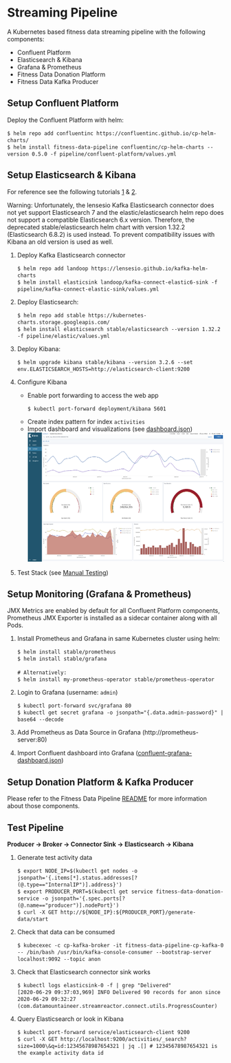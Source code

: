 # Streaming Pipeline

A Kubernetes based fitness data streaming pipeline with the following components:
* Confluent Platform
* Elasticsearch & Kibana
* Grafana & Prometheus
* Fitness Data Donation Platform
* Fitness Data Kafka Producer

## Setup Confluent Platform

Deploy the Confluent Platform with helm:
```
$ helm repo add confluentinc https://confluentinc.github.io/cp-helm-charts/
$ helm install fitness-data-pipeline confluentinc/cp-helm-charts --version 0.5.0 -f pipeline/confluent-platform/values.yml
```

## Setup Elasticsearch & Kibana

For reference see the following tutorials [1](https://www.linode.com/docs/kubernetes/how-to-deploy-the-elastic-stack-on-kubernetes/
) & [2](https://logz.io/blog/deploying-the-elk-stack-on-kubernetes-with-helm/).

Warning: Unfortunately, the lensesio Kafka Elasticsearch connector does not yet support Elasticsearch 7 and the elastic/elasticsearch helm repo does not support a compatible Elasticsearch 6.x version. Therefore, the deprecated stable/elasticsearch helm chart with version 1.32.2 (Elasticsearch 6.8.2) is used instead. To prevent compatibility issues with Kibana an old version is used as well.

1. Deploy Kafka Elasticsearch connector
    ```
    $ helm repo add landoop https://lensesio.github.io/kafka-helm-charts
    $ helm install elasticsink landoop/kafka-connect-elastic6-sink -f pipeline/kafka-connect-elastic-sink/values.yml
    ```

2. Deploy Elasticsearch:
    ```
    $ helm repo add stable https://kubernetes-charts.storage.googleapis.com/
    $ helm install elasticsearch stable/elasticsearch --version 1.32.2 -f pipeline/elastic/values.yml
    ```

3. Deploy Kibana:
    ```
    $ helm upgrade kibana stable/kibana --version 3.2.6 --set env.ELASTICSEARCH_HOSTS=http://elasticsearch-client:9200
    ```

4. Configure Kibana
    * Enable port forwarding to access the web app
        ```
        $ kubectl port-forward deployment/kibana 5601
        ```
    * Create index pattern for index `activities`
    * Import dashboard and visualizations (see [dashboard.json](pipeline/kibana/config/dashboard.json))
        <img src="kibana/img/kibana-dashboard.png" alt="Kibana Visualization" height="300" />

5. Test Stack (see [Manual Testing](#test-pipeline-))



## Setup Monitoring (Grafana & Prometheus)

JMX Metrics are enabled by default for all Confluent Platform components, Prometheus JMX Exporter is installed as a sidecar container along with all Pods.

1. Install Prometheus and Grafana in same Kubernetes cluster using helm:
    ```
    $ helm install stable/prometheus
    $ helm install stable/grafana

    # Alternatively:
    $ helm install my-prometheus-operator stable/prometheus-operator
    ```

2. Login to Grafana (username: `admin`)
    ```
    $ kubectl port-forward svc/grafana 80
    $ kubectl get secret grafana -o jsonpath="{.data.admin-password}" | base64 --decode
    ```

3. Add Prometheus as Data Source in Grafana (http://prometheus-server:80)

4. Import Confluent dashboard into Grafana ([confluent-grafana-dashboard.json](monitoring/confluent-grafana-dashboard.json))


## Setup Donation Platform & Kafka Producer

Please refer to the Fitness Data Pipeline [README](../README.md) for more information about those components.


## Test Pipeline
**Producer -> Broker -> Connector Sink -> Elasticsearch -> Kibana**
1. Generate test activity data
    ```
    $ export NODE_IP=$(kubectl get nodes -o jsonpath='{.items[*].status.addresses[?(@.type=="InternalIP")].address}')
    $ export PRODUCER_PORT=$(kubectl get service fitness-data-donation-service -o jsonpath='{.spec.ports[?(@.name=="producer")].nodePort}')
    $ curl -X GET http://${NODE_IP}:${PRODUCER_PORT}/generate-data/start
    ```
2. Check that data can be consumed
    ```
    $ kubecexec -c cp-kafka-broker -it fitness-data-pipeline-cp-kafka-0 -- /bin/bash /usr/bin/kafka-console-consumer --bootstrap-server localhost:9092 --topic anon
    ```
3. Check that Elasticsearch connector sink works
    ```
    $ kubectl logs elasticsink-0 -f | grep "Delivered"
    [2020-06-29 09:37:03,969] INFO Delivered 90 records for anon since 2020-06-29 09:32:27 (com.datamountaineer.streamreactor.connect.utils.ProgressCounter)
    ```
4. Query Elasticsearch or look in Kibana
    ```
    $ kubectl port-forward service/elasticsearch-client 9200
    $ curl -X GET http://localhost:9200/activities/_search?size=1000\&q=id:12345678987654321 | jq .[] # 12345678987654321 is the example activity data id
    ```